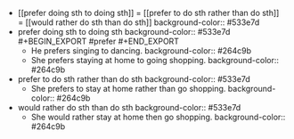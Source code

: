 - [[prefer doing sth to doing sth]] = [[prefer to do sth rather than do sth]] = [[would rather do sth than do sth]]
  background-color:: #533e7d
- prefer doing sth to doing sth
  background-color:: #533e7d
  #+BEGIN_EXPORT
  #prefer
  #+END_EXPORT
	- He prefers singing to dancing.
	  background-color:: #264c9b
	- She prefers staying at home to going shopping.
	  background-color:: #264c9b
- prefer to do sth rather than do sth
  background-color:: #533e7d
	- She prefers to stay at home rather than go shopping.
	  background-color:: #264c9b
- would rather do sth than do sth
  background-color:: #533e7d
	- She would rather stay at home then go shopping.
	  background-color:: #264c9b